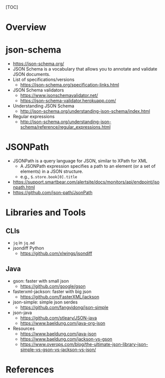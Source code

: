 [TOC]

# Overview

# json-schema

- https://json-schema.org/
- JSON Schema is a vocabulary that allows you to annotate and validate
  JSON documents.
- List of specifications/versions
    + https://json-schema.org/specification-links.html
- JSON Schema validators
    + https://www.jsonschemavalidator.net/
    + https://json-schema-validator.herokuapp.com/
- Understanding JSON Schema
    + http://json-schema.org/understanding-json-schema/index.html
- Regular expressions
    + http://json-schema.org/understanding-json-schema/reference/regular_expressions.html

# JSONPath

- JSONPath is a query language for JSON, similar to XPath for XML
    + A JSONPath expression specifies a path to an element (or a set of
      elements) in a JSON structure.
    + e.g., `$.store.book[0].title`
- https://support.smartbear.com/alertsite/docs/monitors/api/endpoint/jsonpath.html
- https://github.com/json-path/JsonPath

# Libraries and Tools

## CLIs

- `jq` in `jq.md`
- jsondiff Python
    + https://github.com/xlwings/jsondiff

## Java

- gson: faster with small json
    + https://github.com/google/gson
- fasterxml-jackson: faster with big json
    + https://github.com/FasterXML/jackson
- json-simple: simple json serdes
    + https://github.com/fangyidong/json-simple
- json-java
    + https://github.com/stleary/JSON-java
    + https://www.baeldung.com/java-org-json
- Resources
    + https://www.baeldung.com/java-json
    + https://www.baeldung.com/jackson-vs-gson
    + https://www.overops.com/blog/the-ultimate-json-library-json-simple-vs-gson-vs-jackson-vs-json/


# References

